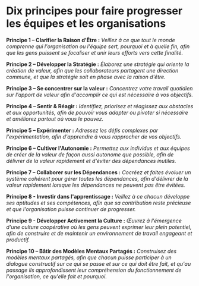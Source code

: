 # Dix principes pour faire progresser les équipes et les organisations


**Principe 1 – Clarifier la Raison d'Être :** _Veillez à ce que tout le monde comprenne qui l'organisation ou l'équipe sert, pourquoi et à quelle fin, afin que les gens puissent se focaliser et unir leurs efforts vers cette finalité._

**Principe 2 – Développer la Stratégie :** _Élaborez une stratégie qui oriente la création de valeur, afin que les collaborateurs partagent une direction commune, et que la stratégie soit en phase avec la raison d'être._

**Principe 3 – Se concentrer sur la valeur :** _Concentrez votre travail quotidien sur l'apport de valeur afin d'accomplir ce qui est nécessaire à vos objectifs._

**Principe 4 – Sentir & Réagir :** _Identifiez, priorisez et réagissez aux obstacles et aux opportunités, afin de pouvoir vous adapter ou pivoter si nécessaire et améliorez partout où vous le pouvez._

**Principe 5 – Expérimenter :** _Adressez les défis complexes par l'expérimentation, afin d'apprendre à vous rapprocher de vos objectifs._

**Principe 6 – Cultiver l'Autonomie :** _Permettez aux individus et aux équipes de créer de la valeur de façon aussi autonome que possible, afin de délivrer de la valeur rapidement et d'éviter des dépendances inutiles._

**Principe 7 – Collaborer sur les Dépendances :** _Cocréez et faites évoluer un système cohérent pour gérer toutes les dépendances, afin d'délivrer de la valeur rapidement lorsque les dépendances ne peuvent pas être évitées._

**Principe 8 - Investir dans l'apprentissage :** _Veillez à ce chacun développe ses aptitudes et ses compétences, afin que sa contribution reste précieuse et que l'organisation puisse continuer de progresser._

**Principe 9 - Développer Activement la Culture :** _Œuvrez à l'émergence d'une culture coopérative où les gens peuvent exprimer leur plein potentiel, afin de construire et de maintenir un environnement de travail engageant et productif._

**Principe 10 – Bâtir des Modèles Mentaux Partagés :** _Construisez des modèles mentaux partagés, afin que chacun puisse participer à un dialogue constructif sur ce qui se passe et sur ce qui doit être fait, et qu'au passage ils approfondissent leur compréhension du fonctionnement de l'organisation, ce qu'elle fait et pourquoi._
